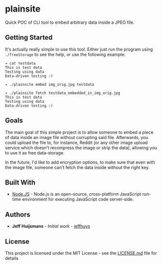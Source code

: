 # plainsite

Quick POC of CLI tool to embed arbitrary data inside a JPEG file.

## Getting Started

It's actually really simple to use this tool. Either just run the program using `./freeStorage` to see the help, or use the following example:

```
➔ cat testdata
This is test data
Testing using data
Data-driven testing :)

➔ ./plainsite embed img_orig.jpg testdata

➔ ./plainsite fetch testdata_embedded_in_img_orig.jpg
This is test data
Testing using data
Data-driven testing :)
```

## Goals
The main goal of this simple project is to allow someone to embed a piece of data inside an image file without corrupting said file. Afterwards, you could upload the file to, for instance, Reddit (or any other image upload service which doesn't recompress the image or strip the data), allowing you to use it as free data-storage.

In the future, I'd like to add encryption options, to make sure that even with the image file, someone can't fetch the data inside without the right key.

## Built With

* [Node.JS](https://nodejs.org) - Node.js is an open-source, cross-platform JavaScript run-time environment for executing JavaScript code server-side.

<!--## Versioning

We use [SemVer](http://semver.org/) for versioning. For the versions available, see the [tags on this repository](https://github.com/your/project/tags). 
-->
## Authors

* **Jeff Huijsmans** - *Initial work* - [jeffhuys](https://github.com/jeffhuys)


## License

This project is licensed under the MIT License - see the [LICENSE.md](LICENSE.md) file for details

